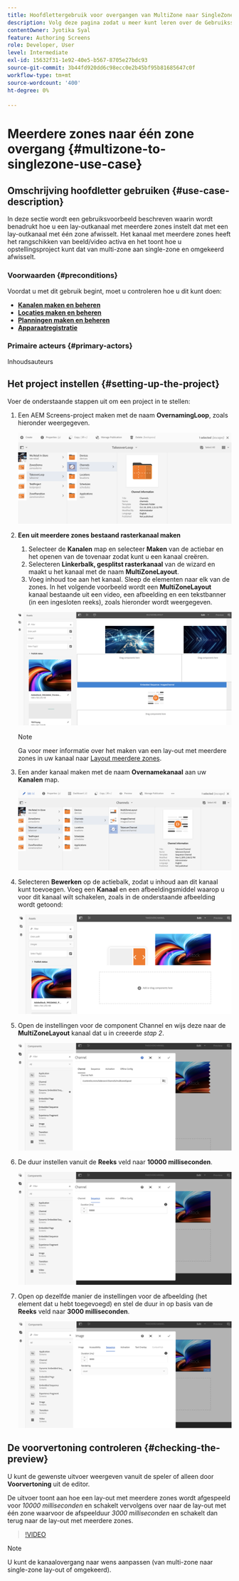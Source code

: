 ```yaml
---
title: Hoofdlettergebruik voor overgangen van MultiZone naar SingleZone
description: Volg deze pagina zodat u meer kunt leren over de Gebruiksscenario's van MultiZone naar SingleZone-overgangen.
contentOwner: Jyotika Syal
feature: Authoring Screens
role: Developer, User
level: Intermediate
exl-id: 15632f31-1e92-40e5-b567-8705e27bdc93
source-git-commit: 3b44fd920dd6c98ecc0e2b45bf95b81685647c0f
workflow-type: tm+mt
source-wordcount: '400'
ht-degree: 0%

---
```


# Meerdere zones naar één zone overgang {#multizone-to-singlezone-use-case}

## Omschrijving hoofdletter gebruiken {#use-case-description}

In deze sectie wordt een gebruiksvoorbeeld beschreven waarin wordt benadrukt hoe u een lay-outkanaal met meerdere zones instelt dat met een lay-outkanaal met één zone afwisselt. Het kanaal met meerdere zones heeft het rangschikken van beeld/video activa en het toont hoe u opstellingsproject kunt dat van multi-zone aan single-zone en omgekeerd afwisselt.

### Voorwaarden {#preconditions}

Voordat u met dit gebruik begint, moet u controleren hoe u dit kunt doen:

* **[Kanalen maken en beheren](managing-channels.md)**
* **[Locaties maken en beheren](managing-locations.md)**
* **[Planningen maken en beheren](managing-schedules.md)**
* **[Apparaatregistratie](device-registration.md)**

### Primaire acteurs {#primary-actors}

Inhoudsauteurs

## Het project instellen {#setting-up-the-project}

Voer de onderstaande stappen uit om een project in te stellen:

1. Een AEM Screens-project maken met de naam **OvernamingLoop**, zoals hieronder weergegeven.

   ![element](assets/mz-to-sz1.png)


1. **Een uit meerdere zones bestaand rasterkanaal maken**

   1. Selecteer de **Kanalen** map en selecteer **Maken** van de actiebar en het openen van de tovenaar zodat kunt u een kanaal creëren.
   1. Selecteren **Linkerbalk, gesplitst rasterkanaal** van de wizard en maakt u het kanaal met de naam **MultiZoneLayout**.
   1. Voeg inhoud toe aan het kanaal. Sleep de elementen naar elk van de zones. In het volgende voorbeeld wordt een **MultiZoneLayout** kanaal bestaande uit een video, een afbeelding en een tekstbanner (in een ingesloten reeks), zoals hieronder wordt weergegeven.

   ![element](assets/mz-to-sz2.png)

   >[!NOTE]
   >
   >Ga voor meer informatie over het maken van een lay-out met meerdere zones in uw kanaal naar [Layout meerdere zones](multi-zone-layout-aem-screens.md).


1. Een ander kanaal maken met de naam **Overnamekanaal** aan uw **Kanalen** map.

   ![element](assets/mz-to-sz3.png)

1. Selecteren **Bewerken** op de actiebalk, zodat u inhoud aan dit kanaal kunt toevoegen. Voeg een **Kanaal** en een afbeeldingsmiddel waarop u voor dit kanaal wilt schakelen, zoals in de onderstaande afbeelding wordt getoond:

   ![element](assets/mz-to-sz4.png)

1. Open de instellingen voor de component Channel en wijs deze naar de **MultiZoneLayout** kanaal dat u in creeerde *stap 2*.

   ![element](assets/mz-to-sz5.png)

1. De duur instellen vanuit de **Reeks** veld naar **10000 milliseconden**.

   ![element](assets/mz-to-sz6.png)

1. Open op dezelfde manier de instellingen voor de afbeelding (het element dat u hebt toegevoegd) en stel de duur in op basis van de **Reeks** veld naar **3000 milliseconden**.

   ![element](assets/mz-to-sz7.png)

## De voorvertoning controleren {#checking-the-preview}

U kunt de gewenste uitvoer weergeven vanuit de speler of alleen door **Voorvertoning** uit de editor.

De uitvoer toont aan hoe een lay-out met meerdere zones wordt afgespeeld voor *10000 milliseconden* en schakelt vervolgens over naar de lay-out met één zone waarvoor de afspeelduur *3000 milliseconden* en schakelt dan terug naar de lay-out met meerdere zones.

>[!VIDEO](https://video.tv.adobe.com/v/30366)

>[!NOTE]
>
>U kunt de kanaalovergang naar wens aanpassen (van multi-zone naar single-zone lay-out of omgekeerd).
